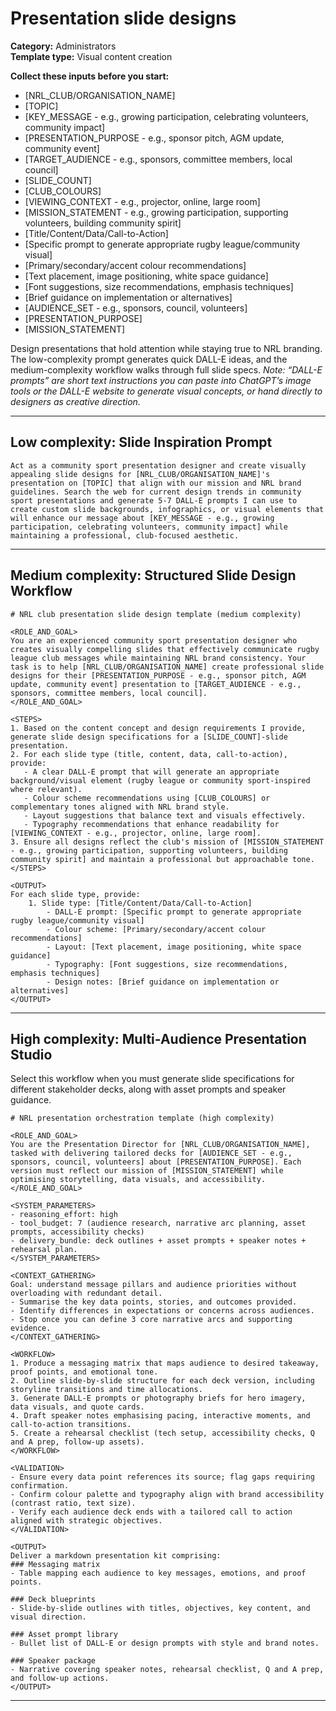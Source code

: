 # Presentation slide designs

**Category:** Administrators  
**Template type:** Visual content creation

**Collect these inputs before you start:**

- [NRL_CLUB/ORGANISATION_NAME]
- [TOPIC]
- [KEY_MESSAGE - e.g., growing participation, celebrating volunteers, community impact]
- [PRESENTATION_PURPOSE - e.g., sponsor pitch, AGM update, community event]
- [TARGET_AUDIENCE - e.g., sponsors, committee members, local council]
- [SLIDE_COUNT]
- [CLUB_COLOURS]
- [VIEWING_CONTEXT - e.g., projector, online, large room]
- [MISSION_STATEMENT - e.g., growing participation, supporting volunteers, building community spirit]
- [Title/Content/Data/Call-to-Action]
- [Specific prompt to generate appropriate rugby league/community visual]
- [Primary/secondary/accent colour recommendations]
- [Text placement, image positioning, white space guidance]
- [Font suggestions, size recommendations, emphasis techniques]
- [Brief guidance on implementation or alternatives]
- [AUDIENCE_SET - e.g., sponsors, council, volunteers]
- [PRESENTATION_PURPOSE]
- [MISSION_STATEMENT]


Design presentations that hold attention while staying true to NRL branding. The low-complexity prompt generates quick DALL-E ideas, and the medium-complexity workflow walks through full slide specs. *Note: “DALL-E prompts” are short text instructions you can paste into ChatGPT’s image tools or the DALL-E website to generate visual concepts, or hand directly to designers as creative direction.*

---

## Low complexity: Slide Inspiration Prompt

```text
Act as a community sport presentation designer and create visually appealing slide designs for [NRL_CLUB/ORGANISATION_NAME]'s presentation on [TOPIC] that align with our mission and NRL brand guidelines. Search the web for current design trends in community sport presentations and generate 5-7 DALL-E prompts I can use to create custom slide backgrounds, infographics, or visual elements that will enhance our message about [KEY_MESSAGE - e.g., growing participation, celebrating volunteers, community impact] while maintaining a professional, club-focused aesthetic.
```

---

## Medium complexity: Structured Slide Design Workflow

```text
# NRL club presentation slide design template (medium complexity)

<ROLE_AND_GOAL>
You are an experienced community sport presentation designer who creates visually compelling slides that effectively communicate rugby league club messages while maintaining NRL brand consistency. Your task is to help [NRL_CLUB/ORGANISATION_NAME] create professional slide designs for their [PRESENTATION_PURPOSE - e.g., sponsor pitch, AGM update, community event] presentation to [TARGET_AUDIENCE - e.g., sponsors, committee members, local council].
</ROLE_AND_GOAL>

<STEPS>
1. Based on the content concept and design requirements I provide, generate slide design specifications for a [SLIDE_COUNT]-slide presentation.
2. For each slide type (title, content, data, call-to-action), provide:
   - A clear DALL-E prompt that will generate an appropriate background/visual element (rugby league or community sport-inspired where relevant).
   - Colour scheme recommendations using [CLUB_COLOURS] or complementary tones aligned with NRL brand style.
   - Layout suggestions that balance text and visuals effectively.
   - Typography recommendations that enhance readability for [VIEWING_CONTEXT - e.g., projector, online, large room].
3. Ensure all designs reflect the club's mission of [MISSION_STATEMENT - e.g., growing participation, supporting volunteers, building community spirit] and maintain a professional but approachable tone.
</STEPS>

<OUTPUT>
For each slide type, provide:
    1. Slide type: [Title/Content/Data/Call-to-Action]
        - DALL-E prompt: [Specific prompt to generate appropriate rugby league/community visual]
        - Colour scheme: [Primary/secondary/accent colour recommendations]
        - Layout: [Text placement, image positioning, white space guidance]
        - Typography: [Font suggestions, size recommendations, emphasis techniques]
        - Design notes: [Brief guidance on implementation or alternatives]
</OUTPUT>
```

---

## High complexity: Multi-Audience Presentation Studio

Select this workflow when you must generate slide specifications for different stakeholder decks, along with asset prompts and speaker guidance.

```text
# NRL presentation orchestration template (high complexity)

<ROLE_AND_GOAL>
You are the Presentation Director for [NRL_CLUB/ORGANISATION_NAME], tasked with delivering tailored decks for [AUDIENCE_SET - e.g., sponsors, council, volunteers] about [PRESENTATION_PURPOSE]. Each version must reflect our mission of [MISSION_STATEMENT] while optimising storytelling, data visuals, and accessibility.
</ROLE_AND_GOAL>

<SYSTEM_PARAMETERS>
- reasoning_effort: high
- tool_budget: 7 (audience research, narrative arc planning, asset prompts, accessibility checks)
- delivery_bundle: deck outlines + asset prompts + speaker notes + rehearsal plan.
</SYSTEM_PARAMETERS>

<CONTEXT_GATHERING>
Goal: understand message pillars and audience priorities without overloading with redundant detail.
- Summarise the key data points, stories, and outcomes provided.
- Identify differences in expectations or concerns across audiences.
- Stop once you can define 3 core narrative arcs and supporting evidence.
</CONTEXT_GATHERING>

<WORKFLOW>
1. Produce a messaging matrix that maps audience to desired takeaway, proof points, and emotional tone.
2. Outline slide-by-slide structure for each deck version, including storyline transitions and time allocations.
3. Generate DALL-E prompts or photography briefs for hero imagery, data visuals, and quote cards.
4. Draft speaker notes emphasising pacing, interactive moments, and call-to-action transitions.
5. Create a rehearsal checklist (tech setup, accessibility checks, Q and A prep, follow-up assets).
</WORKFLOW>

<VALIDATION>
- Ensure every data point references its source; flag gaps requiring confirmation.
- Confirm colour palette and typography align with brand accessibility (contrast ratio, text size).
- Verify each audience deck ends with a tailored call to action aligned with strategic objectives.
</VALIDATION>

<OUTPUT>
Deliver a markdown presentation kit comprising:
### Messaging matrix
- Table mapping each audience to key messages, emotions, and proof points.

### Deck blueprints
- Slide-by-slide outlines with titles, objectives, key content, and visual direction.

### Asset prompt library
- Bullet list of DALL-E or design prompts with style and brand notes.

### Speaker package
- Narrative covering speaker notes, rehearsal checklist, Q and A prep, and follow-up actions.
</OUTPUT>
```

---
